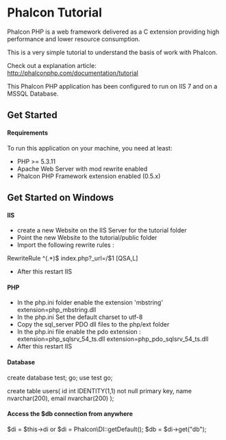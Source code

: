 Phalcon Tutorial
================

Phalcon PHP is a web framework delivered as a C extension providing high
performance and lower resource consumption.

This is a very simple tutorial to understand the basis of work with Phalcon.

Check out a explanation article: http://phalconphp.com/documentation/tutorial

This Phalcon PHP application has been configured to run on IIS 7 and on a MSSQL Database.

Get Started
-----------

#### Requirements

To run this application on your machine, you need at least:

* PHP >= 5.3.11
* Apache Web Server with mod rewrite enabled
* Phalcon PHP Framework extension enabled (0.5.x)

Get Started on Windows
-------------

#### IIS
- create a new Website on the IIS Server for the tutorial folder
- Point the new Website to the tutorial/public folder
- Import the following rewrite rules :
  
RewriteRule ^(.*)$ index.php?_url=/$1 [QSA,L]

- After this restart IIS

#### PHP
- In the php.ini folder enable the extension 'mbstring'
  extension=php_mbstring.dll
- In the php.ini Set the default charset to utf-8 
- Copy the sql_server PDO dll files to the php/ext folder
- In the php.ini file enable the pdo extension :
  extension=php_sqlsrv_54_ts.dll
  extension=php_pdo_sqlsrv_54_ts.dll  
- After this restart IIS

#### Database
create database test;
go;
use test
go;

create table users(
  id int IDENTITY(1,1) not null primary key,
  name nvarchar(200),
  email nvarchar(200)
);

#### Access the $db connection from anywhere
$di = $this->di
or
$di =  Phalcon\DI::getDefault();
$db = $di->get("db");
